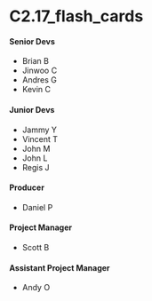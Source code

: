 # C2.17_flash_cards

#### Senior Devs
- Brian B
- Jinwoo C
- Andres G
- Kevin C

#### Junior Devs
- Jammy Y
- Vincent T
- John M
- John L
- Regis J

#### Producer
- Daniel P

#### Project Manager
- Scott B
#### Assistant Project Manager
- Andy O
